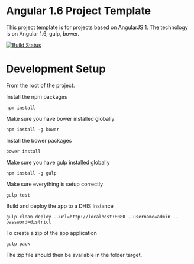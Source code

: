 # Angular 1.6 Project Template
This project template is for projects based on AngularJS 1. The technology is on Angular 1.6, gulp,
bower. 

[![Build Status](https://http://yeoman.io/generators/)](http://yeoman.io/generators/)

# Development Setup
From the root of the project.

Install the npm packages

    npm install

Make sure you have bower installed globally

    npm install -g bower

Install the bower packages

    bower install

Make sure you have gulp installed globally

    npm install -g gulp

Make sure everything is setup correctly

    gulp test

Build and deploy the app to a DHIS Instance

    gulp clean deploy --url=http://localhost:8080 --username=admin --password=district

To create a zip of the app application

    gulp pack

The zip file should then be available in the folder target.




